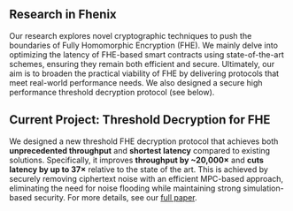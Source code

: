 ## Research in Fhenix

Our research explores novel cryptographic techniques to push the boundaries of Fully Homomorphic Encryption (FHE). We mainly delve into optimizing the latency of FHE-based smart contracts using state-of-the-art schemes, ensuring they remain both efficient and secure. Ultimately, our aim is to broaden the practical viability of FHE by delivering protocols that meet real-world performance needs. We also designed a secure high performance threshold decryption protocol (see below).

## Current Project: Threshold Decryption for FHE

We designed a new threshold FHE decryption protocol that achieves both **unprecedented throughput** and **shortest latency** compared to existing solutions. Specifically, it improves **throughput by ~20,000×** and **cuts latency by up to 37×** relative to the state of the art. This is achieved by securely removing ciphertext noise with an efficient MPC-based approach, eliminating the need for noise flooding while maintaining strong simulation-based security. For more details, see our [full paper](../../static/Papers/High_Throughput_UC_secure_Threshold_FHE_Decryption_wauthors.pdf).

